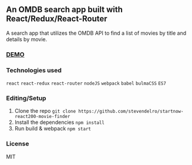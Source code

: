 ## An OMDB search app built with React/Redux/React-Router
A search app that utilizes the OMDB API to find a list of movies by title and details by movie. 

### [DEMO](http://sd-movie-finder.herokuapp.com)

### Technologies used

`react` `react-redux` `react-router` `nodeJS` `webpack` `babel` `bulmaCSS` `ES7`

### Editing/Setup

1. Clone the repo 
  `git clone https://github.com/stevendelro/startnow-react200-movie-finder`
2. Install the dependencies 
  `npm install`
3. Run build & webpack 
  `npm start`

### License

MIT
